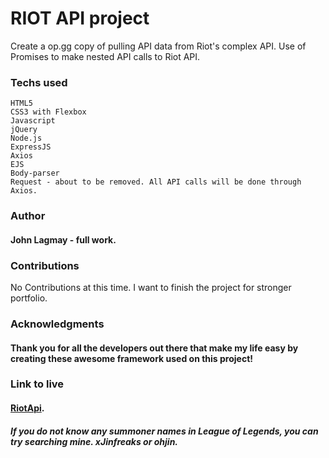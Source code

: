 # RIOT API project
Create a op.gg copy of pulling API data from Riot's complex API. Use of Promises to make nested API calls to Riot API.

### Techs used
```
HTML5
CSS3 with Flexbox
Javascript
jQuery
Node.js
ExpressJS
Axios
EJS
Body-parser
Request - about to be removed. All API calls will be done through Axios.
```

### Author
#### John Lagmay - full work.

### Contributions
No Contributions at this time. I want to finish the project for stronger portfolio.

### Acknowledgments
#### Thank you for all the developers out there that make my life easy by creating these awesome framework used on this project!

### Link to live
#### [RiotApi](http://leagueoflegendsapi.herokuapp.com).
##### If you do not know any summoner names in League of Legends, you can try searching mine. xJinfreaks or ohjin.
